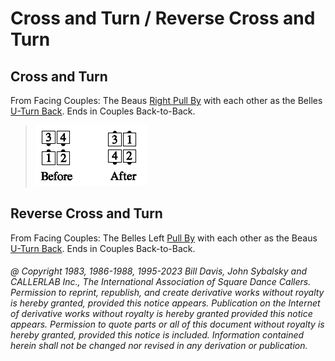 
# Cross and Turn / Reverse Cross and Turn

## Cross and Turn

From Facing Couples: The Beaus [Right Pull By](../b1/pull_by.md) with each
other as the Belles [ U-Turn Back](../b1/turn_back.md). Ends in Couples Back-to-Back.

> 
> ![alt](cross_and_turn.png)
>

## Reverse Cross and Turn

From Facing Couples: The Belles Left [Pull By](../b1/pull_by.md) with each
other as the Beaus [ U-Turn Back](../b1/turn_back.md). Ends in Couples Back-to-Back.

###### @ Copyright 1983, 1986-1988, 1995-2023 Bill Davis, John Sybalsky and CALLERLAB Inc., The International Association of Square Dance Callers. Permission to reprint, republish, and create derivative works without royalty is hereby granted, provided this notice appears. Publication on the Internet of derivative works without royalty is hereby granted provided this notice appears. Permission to quote parts or all of this document without royalty is hereby granted, provided this notice is included. Information contained herein shall not be changed nor revised in any derivation or publication.
